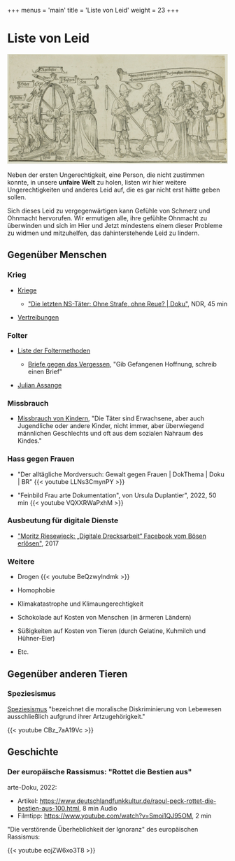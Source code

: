 +++
menus = 'main'
title = 'Liste von Leid'
weight = 23
+++

# Liste von Leid

![](images/Chicago_Museum_Prints_and_Drawings_Albrecht_D_rer-1462875.jpg)

Neben der ersten Ungerechtigkeit, eine Person, die nicht zustimmen konnte,
in unsere **unfaire Welt** zu holen,
listen wir hier weitere Ungerechtigkeiten und anderes Leid auf,
die es gar nicht erst hätte geben sollen.

Sich dieses Leid zu vergegenwärtigen kann Gefühle von Schmerz und Ohnmacht hervorufen.
Wir ermutigen alle, ihre gefühlte Ohnmacht zu überwinden
und sich im Hier und Jetzt mindestens einem dieser Probleme zu widmen
und mitzuhelfen, das dahinterstehende Leid zu lindern.


## Gegenüber Menschen

### Krieg

* [Kriege](https://de.wikipedia.org/wiki/Krieg)

    * ["Die letzten NS-Täter: Ohne Strafe, ohne Reue? | Doku"](https://www.youtube.com/watch?v=RLxQfPhUZME), NDR, 45 min

* [Vertreibungen](https://de.wikipedia.org/wiki/Vertreibung)


### Folter

* [Liste der Foltermethoden](https://de.wikipedia.org/wiki/Folterinstrument)

    * [Briefe gegen das Vergessen](https://www.amnesty.de/mitmachen/briefe-gegen-das-vergessen),
        "Gib Gefangenen Hoffnung, schreib einen Brief"

* [Julian Assange](https://de.wikipedia.org/wiki/Julian_Assange)


### Missbrauch

* [Missbrauch von Kindern](https://de.wikipedia.org/wiki/Sexueller_Missbrauch_von_Kindern),
    "Die Täter sind Erwachsene, aber auch Jugendliche oder andere Kinder, nicht immer, aber überwiegend männlichen Geschlechts und oft aus dem sozialen Nahraum des Kindes."


### Hass gegen Frauen

* "Der alltägliche Mordversuch: Gewalt gegen Frauen | DokThema | Doku | BR"
    {{< youtube LLNs3CmynPY >}}

* "Feinbild Frau arte Dokumentation", von Ursula Duplantier", 2022, 50 min
    {{< youtube VQXXRWaPxhM >}}


### Ausbeutung für digitale Dienste

* ["Moritz Riesewieck: „Digitale Drecksarbeit“ Facebook vom Bösen erlösen"](https://www.deutschlandfunkkultur.de/moritz-riesewieck-digitale-drecksarbeit-facebook-vom-boesen-100.html), 2017


### Weitere

* Drogen
    {{< youtube BeQzwylndmk >}}


* Homophobie


* Klimakatastrophe und Klimaungerechtigkeit


* Schokolade auf Kosten von Menschen (in ärmeren Ländern)


* Süßigkeiten auf Kosten von Tieren (durch Gelatine, Kuhmilch und Hühner-Eier)


* Etc.


## Gegenüber anderen Tieren

### Speziesismus

[Speziesismus](https://de.wikipedia.org/wiki/Speziesismus) "bezeichnet die moralische Diskriminierung von Lebewesen ausschließlich aufgrund ihrer Artzugehörigkeit."

{{< youtube CBz_7aA19Vc >}}


## Geschichte

### Der europäische Rassismus: "Rottet die Bestien aus"

arte-Doku, 2022:

* Artikel: https://www.deutschlandfunkkultur.de/raoul-peck-rottet-die-bestien-aus-100.html, 8 min Audio
* Filmtipp: https://www.youtube.com/watch?v=Smoi1QJ95OM, 2 min

"Die verstörende Überheblichkeit der Ignoranz" des europäischen Rassismus:

{{< youtube eojZW6xo3T8 >}}
